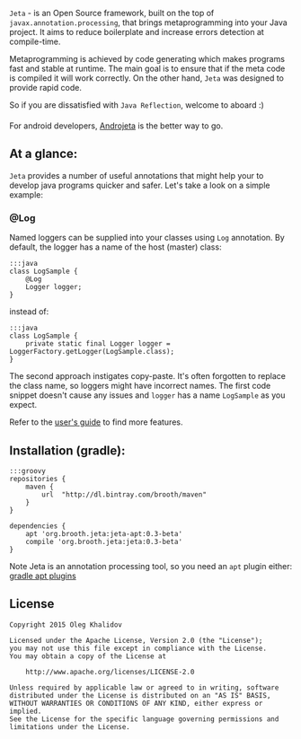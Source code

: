 `Jeta` - is an Open Source framework, built on the top of `javax.annotation.processing`, that brings metaprogramming into your Java project. It aims to reduce boilerplate and increase errors detection at compile-time.

Metaprogramming is achieved by code generating which makes programs fast and stable at runtime. The main goal is to ensure that if the meta code is compiled it will work correctly. On the other hand, `Jeta` was designed to provide rapid code.

So if you are dissatisfied with `Java Reflection`, welcome to aboard :)

<div class="alert alert-success" role="alert" style="margin-top:20px; margin-bottom:20px">
For android developers, <a href="https://github.com/brooth/androjeta">Androjeta</a> is the better way to go.
</div>

At a glance:
--------
`Jeta` provides a number of useful annotations that might help your to develop java programs quicker and safer. Let's take a look on a simple example:

### @Log
Named loggers can be supplied into your classes using `Log` annotation. By default, the logger has a name of the host (master) class:

    :::java
    class LogSample {
        @Log
        Logger logger;
    }

instead of:

    :::java
    class LogSample {
        private static final Logger logger = LoggerFactory.getLogger(LogSample.class);
    }

The second approach instigates copy-paste. It's often forgotten to replace the class name, so loggers might have incorrect names. The first code snippet doesn't cause any issues and `logger` has a name `LogSample` as you expect.

Refer to the [user's guide](/guide) to find more features.

Installation (gradle):
----------------------

    :::groovy
    repositories {
        maven {
            url  "http://dl.bintray.com/brooth/maven"
        }
    }

    dependencies {
        apt 'org.brooth.jeta:jeta-apt:0.3-beta'
        compile 'org.brooth.jeta:jeta:0.3-beta'
    }

<span class="label label-info">Note</span> Jeta is an annotation processing tool, so you need an `apt` plugin either:
[gradle apt plugins](https://plugins.gradle.org/search?term=apt)

License
-------

    Copyright 2015 Oleg Khalidov

    Licensed under the Apache License, Version 2.0 (the "License");
    you may not use this file except in compliance with the License.
    You may obtain a copy of the License at

        http://www.apache.org/licenses/LICENSE-2.0

    Unless required by applicable law or agreed to in writing, software
    distributed under the License is distributed on an "AS IS" BASIS,
    WITHOUT WARRANTIES OR CONDITIONS OF ANY KIND, either express or implied.
    See the License for the specific language governing permissions and
    limitations under the License.

